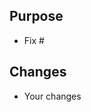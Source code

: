 <!--
Thank you for your interest in and contributing to xlab-website! Follow this checklist to help us incorporate your contribution quickly and easily:

 - Each commit in the pull request has a meaningful commit message.
 - Fill out the template below to describe the changes contributed by the pull request.

 **(The sections below can be removed for hotfixes of typos)**
 -->


## Purpose

<!-- Please include the GitHub issue this fixes or resolves, if applicable, please also explain any extra purpose of this PR  -->

- Fix # 
<!--Variable action: `Fix # ` for a bug or a physical optimization, as well as `Close # ` for an issue, or `Resolve # ` for a conflict or an issue, or `Solve # ` for diverse opinions or a problem.-->

## Changes

<!-- Please list out what major changes were made in this PR to address the issue: -->

- Your changes